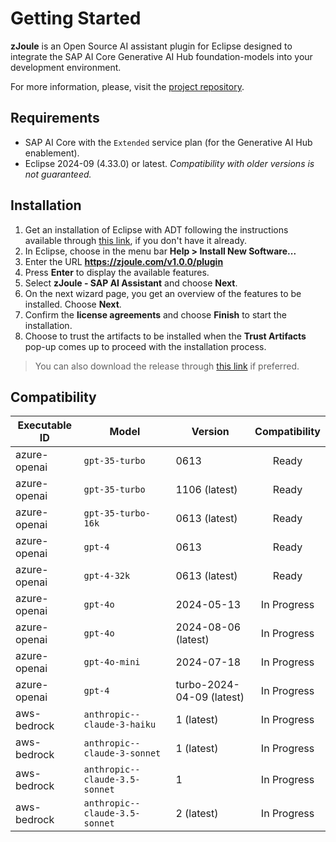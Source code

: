 # Getting Started

**zJoule** is an Open Source AI assistant plugin for Eclipse designed to integrate the SAP AI Core Generative AI Hub foundation-models into your development environment.

For more information, please, visit the [project repository](https://github.com/The-Nefarious-Developer/zjoule).

## Requirements

- SAP AI Core with the `Extended` service plan (for the Generative AI Hub enablement).
- Eclipse 2024-09 (4.33.0) or latest. *Compatibility with older versions is not guaranteed.*

## Installation

1. Get an installation of Eclipse with ADT following the instructions available through [this link](https://tools.hana.ondemand.com/#abap), if you don't have it already.
2. In Eclipse, choose in the menu bar **Help > Install New Software...**
3. Enter the URL **https://zjoule.com/v1.0.0/plugin**
4. Press **Enter** to display the available features.
5. Select **zJoule - SAP AI Assistant** and choose **Next**.
6. On the next wizard page, you get an overview of the features to be installed. Choose **Next**.
7. Confirm the **license agreements** and choose **Finish** to start the installation.
8. Choose to trust the artifacts to be installed when the **Trust Artifacts** pop-up comes up to proceed with the installation process.

> You can also download the release through [this link](https://github.com/The-Nefarious-Developer/zjoule/releases) if preferred.

## Compatibility

| Executable ID | Model                          | Version                   | Compatibility      |
|---------------|--------------------------------|---------------------------|:------------------:|
| azure-openai  | `gpt-35-turbo`                 | 0613                      | Ready              |
| azure-openai  | `gpt-35-turbo`                 | 1106 (latest)             | Ready              | 
| azure-openai  | `gpt-35-turbo-16k`             | 0613 (latest)             | Ready              |
| azure-openai  | `gpt-4`                        | 0613                      | Ready              |
| azure-openai  | `gpt-4-32k`                    | 0613 (latest)             | Ready              |
| azure-openai  | `gpt-4o`                       | 2024-05-13                | In Progress        |
| azure-openai  | `gpt-4o`                       | 2024-08-06 (latest)       | In Progress        |
| azure-openai  | `gpt-4o-mini`                  | 2024-07-18                | In Progress        |
| azure-openai  | `gpt-4`                        | turbo-2024-04-09 (latest) | In Progress        |
| aws-bedrock   | `anthropic--claude-3-haiku`    | 1 (latest)                | In Progress        |
| aws-bedrock   | `anthropic--claude-3-sonnet`   | 1 (latest)                | In Progress        |
| aws-bedrock   | `anthropic--claude-3.5-sonnet` | 1                         | In Progress        |
| aws-bedrock   | `anthropic--claude-3.5-sonnet` | 2 (latest)                | In Progress        |